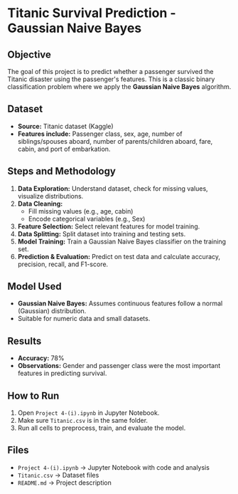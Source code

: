 # Titanic Survival Prediction - Gaussian Naive Bayes

## Objective
The goal of this project is to predict whether a passenger survived the Titanic disaster using the passenger's features. This is a classic binary classification problem where we apply the **Gaussian Naive Bayes** algorithm.

## Dataset
- **Source:** Titanic dataset (Kaggle)
- **Features include:** Passenger class, sex, age, number of siblings/spouses aboard, number of parents/children aboard, fare, cabin, and port of embarkation.

## Steps and Methodology
1. **Data Exploration:** Understand dataset, check for missing values, visualize distributions.
2. **Data Cleaning:**
   - Fill missing values (e.g., age, cabin)
   - Encode categorical variables (e.g., Sex)
3. **Feature Selection:** Select relevant features for model training.
4. **Data Splitting:** Split dataset into training and testing sets.
5. **Model Training:** Train a Gaussian Naive Bayes classifier on the training set.
6. **Prediction & Evaluation:** Predict on test data and calculate accuracy, precision, recall, and F1-score.

## Model Used
- **Gaussian Naive Bayes:** Assumes continuous features follow a normal (Gaussian) distribution.  
- Suitable for numeric data and small datasets.

## Results
- **Accuracy:** 78% 
- **Observations:** Gender and passenger class were the most important features in predicting survival.

## How to Run
1. Open `Project 4-(i).ipynb` in Jupyter Notebook.
2. Make sure `Titanic.csv` is in the same folder.
3. Run all cells to preprocess, train, and evaluate the model.

## Files
- `Project 4-(i).ipynb` → Jupyter Notebook with code and analysis  
- `Titanic.csv` → Dataset files  
- `README.md` → Project description
